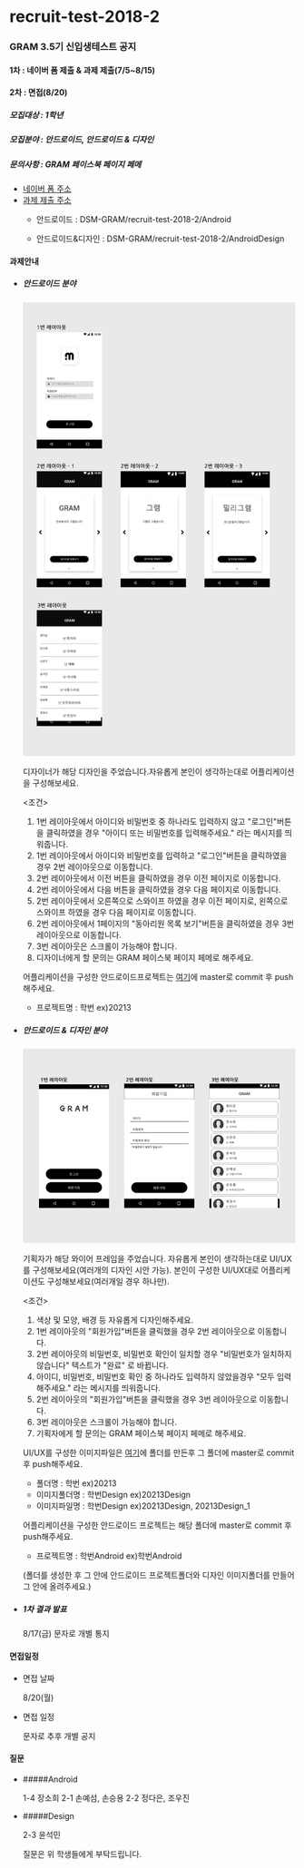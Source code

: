 # recruit-test-2018-2
### GRAM 3.5기 신입생테스트 공지



#### 1차 : 네이버 폼 제출 & 과제 제출(7/5~8/15)

#### 2차 : 면접(8/20)



##### 모집대상 : 1학년

##### 모집분야 : 안드로이드, 안드로이드 & 디자인

##### 문의사항 : GRAM 페이스북 페이지 페메



- [네이버 폼 주소](http://naver.me/xi6NTbK1)
- [과제 제출 주소](https://github.com/DSM-GRAM/recruit-test-2018-2)
  - 안드로이드 : DSM-GRAM/recruit-test-2018-2/Android

  - 안드로이드&디자인 : DSM-GRAM/recruit-test-2018-2/AndroidDesign

    

#### 과제안내

- ##### 안드로이드 분야

  ![AndroidUI](AndroidUI.jpg)

  디자이너가 해당 디자인을 주었습니다.자유롭게 본인이 생각하는대로 어플리케이션을 구성해보세요.

  <조건>

  1. 1번 레이아웃에서 아이디와 비밀번호 중 하나라도 입력하지 않고 "로그인"버튼을 클릭하였을 경우 "아이디 또는 비밀번호를 입력해주세요." 라는 메시지를 띄워줍니다.
  2. 1번 레이아웃에서 아이디와 비밀번호를 입력하고 "로그인"버튼을 클릭하였을 경우 2번 레이아웃으로 이동합니다.
  3. 2번 레이아웃에서 이전 버튼을 클릭하였을 경우 이전 페이지로 이동합니다.
  4. 2번 레이아웃에서 다음 버튼을 클릭하였을 경우 다음 페이지로 이동합니다.
  5. 2번 레이아웃에서 오른쪽으로 스와이프 하였을 경우 이전 페이지로, 왼쪽으로 스와이프 하였을 경우 다음 페이지로 이동합니다.
  6. 2번 레이아웃에서 1페이지의 "동아리원 목록 보기"버튼을 클릭하였을 경우 3번 레이아웃으로 이동합니다.
  7. 3번 레이아웃은 스크롤이 가능해야 합니다.
  8. 디자이너에게 할 문의는 GRAM 페이스북 페이지 페메로 해주세요.

  

  어플리케이션을 구성한 안드로이드프로젝트는 [여기](https://github.com/DSM-GRAM/recruit-test-2018-2/tree/master/Android )에 master로 commit 후 push해주세요.

  - 프로젝트명 : 학번  ex)20213




- ##### 안드로이드 & 디자인 분야

  ![AndroidDesign와이어프레임](AndroidDesign와이어프레임.jpg)

  기획자가 해당 와이어 프레임을 주었습니다. 자유롭게 본인이 생각하는대로 UI/UX를 구성해보세요(여러개의 디자인 시안 가능). 본인이 구성한 UI/UX대로 어플리케이션도 구성해보세요(여러개일 경우 하나만).

  <조건>

  1. 색상 및 모양, 배경 등 자유롭게 디자인해주세요.
  2. 1번 레이아웃의 "회원가입"버튼을 클릭했을 경우 2번 레이아웃으로 이동합니다.
  3. 2번 레이아웃의 비밀번호, 비밀번호 확인이 일치할 경우 "비밀번호가 일치하지 않습니다" 텍스트가  "완료" 로 바뀝니다.
  4. 아이디, 비밀번호, 비밀번호 확인 중 하나라도 입력하지 않았을경우 "모두 입력해주세요." 라는 메시지를 띄워줍니다.
  5. 2번 레이아웃의 "회원가입"버튼을 클릭했을 경우 3번 레이아웃으로 이동합니다.
  6. 3번 레이아웃은 스크롤이 가능해야 합니다.
  7. 기획자에게 할 문의는 GRAM 페이스북 페이지 페메로 해주세요.

  

  UI/UX를 구성한 이미지파일은 [여기](https://github.com/DSM-GRAM/recruit-test-2018-2/tree/master/AndroidDesign)에 폴더를 만든후 그 폴더에 master로 commit 후 push해주세요.

  - 폴더명 : 학번  ex)20213
  - 이미지폴더명 : 학번Design  ex)20213Design
  - 이미지파일명 : 학번Design  ex)20213Design, 20213Design_1

  어플리케이션을 구성한 안드로이드 프로젝트는 해당 폴더에 master로 commit 후 push해주세요.

  - 프로젝트명 : 학번Android  ex)학번Android

  

  (폴더를 생성한 후 그 안에 안드로이드 프로젝트폴더와 디자인 이미지폴더를 만들어 그 안에 올려주세요.)

  

- ##### 1차 결과 발표

  8/17(금) 문자로 개별 통지

  

#### 면접일정

- 면접 날짜

  8/20(월)

- 면접 일정

  문자로 추후 개별 공지

#### 질문
- #####Android

  1-4 장소희
  2-1 손예섬, 손승용
  2-2 정다은, 조우진
- #####Design

  2-3 윤석민

  질문은 위 학생들에게 부탁드립니다.